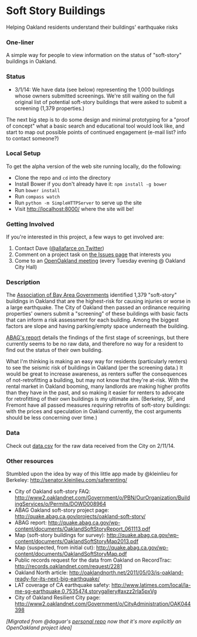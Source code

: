 Soft Story Buildings
====================

Helping Oakland residents understand their buildings' earthquake risks

### One-liner
A simple way for people to view information on the status of "soft-story" buildings in Oakland.

### Status
- 3/1/14: We have data (see below) representing the 1,000 buildings whose owners submitted screenings. We're still waiting on the full original list of potential soft-story buildings that were asked to submit a screening (1,379 properties.)

The next big step is to do some design and minimal prototyping for a "proof of concept" what a basic search and educational tool would look like, and start to map out possible points of continued engagement (e-mail list? info to contact someone?)

### Local Setup

To get the alpha version of the web site running locally, do the following:

- Clone the repo and `cd` into the directory
- Install Bower if you don't already have it: `npm install -g bower`
- Run `bower install`
- Run `compass watch`
- Run `python -m SimpleHTTPServer` to serve up the site
- Visit [http://localhost:8000/](http://localhost:8000/) where the site will be!

### Getting Involved

If you're interested in this project, a few ways to get involved are:

1. Contact Dave ([@allafarce on Twitter](https://twitter.com/allafarce))
1. Comment on a project task on [the Issues page](https://github.com/openoakland/soft-story-buildings/issues) that interests you
1. Come to an [OpenOakland meeting](http://www.meetup.com/OpenOakland/) (every Tuesday evening @ Oakland City Hall)

### Description
The [Association of Bay Area Governments](http://quake.abag.ca.gov/projects/oakland-soft-story/) identified 1,379 "soft-story" buildings in Oakland that are the highest-risk for causing injuries or worse in a large earthquake. The City of Oakland then passed an ordinance requiring properties' owners submit a "screening" of these buildings with basic facts that can inform a risk assessment for each building. Among the biggest factors are slope and having parking/empty space underneath the building.

[ABAG's report](http://quake.abag.ca.gov/wp-content/documents/OaklandSoftStoryReport_061113.pdf) details the findings of the first stage of screenings, but there currently seems to be no raw data, and therefore no way for a resident to find out the status of their own building.

What I'm thinking is making an easy way for residents (particularly renters) to see the seismic risk of buildings in Oakland (per the screening data.) It would be great to increase awareness, as renters suffer the consequences of not-retrofitting a building, but may not know that they're at-risk. With the rental market in Oakland booming, many landlords are making higher profits than they have in the past, and so making it easier for renters to advocate for retrofitting of their own buildings is my ultimate aim. (Berkeley, SF, and Fremont have all passed measures *requiring* retrofits of soft-story buildings: with the prices and speculation in Oakland currently, the cost arguments should be less concerning over time.)

### Data

Check out [data.csv](data.csv) for the raw data received from the City on 2/11/14.

### Other resources
Stumbled upon the idea by way of this little app made by @kleinlieu for Berkeley:
http://senator.kleinlieu.com/saferenting/

- City of Oakland soft-story FAQ: http://www2.oaklandnet.com/Government/o/PBN/OurOrganization/BuildingServices/o/Permits/DOWD008964
- ABAG Oakland soft-story project page: http://quake.abag.ca.gov/projects/oakland-soft-story/ 
- ABAG report: http://quake.abag.ca.gov/wp-content/documents/OaklandSoftStoryReport_061113.pdf 
- Map (soft-story buildings for survey): http://quake.abag.ca.gov/wp-content/documents/OaklandSoftStoryMap2013.pdf 
- Map (suspected, from initial cut): http://quake.abag.ca.gov/wp-content/documents/OaklandSoftStoryMap.pdf 
- Public records request for the data from Oakland on RecordTrac: http://records.oaklandnet.com/request/2281 
- Oakland North article: http://oaklandnorth.net/2011/05/03/is-oakland-ready-for-its-next-big-earthquake/
- LAT coverage of CA earthquake safety: http://www.latimes.com/local/la-me-sg-earthquake,0,7535474.storygallery#axzz2rIa5pxVg 
- City of Oakland Resilient City page: http://www2.oaklandnet.com/Government/o/CityAdministration/OAK044398 

*[Migrated from @daguar's [personal repo](https://github.com/daguar/ideas/issues/8) now that it's more explicitly an OpenOakland project idea]*
